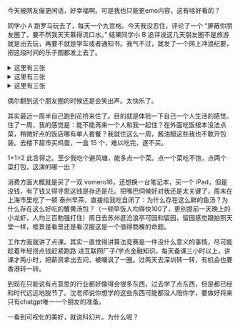今天被网友催更闲话，好幸福啊。可是我也只能更emo内容，这有啥好看的？

同学小 A 跑罗马玩去了，每天一个九宫格。今天我没忍住，评论了一个 “屏蔽你朋友圈了，要不然我天天慕得流口水。” 结果同学小 B 追评说这几天朋友圈不是旅游就是出去玩，再要不就是学车或者通知书。我气不过，就发了一个网上冲浪纪要，把这段时间的乐子图都发上去了。

<details>
<summary>这里有三张</summary>

![image](https://img2023.cnblogs.com/blog/1797571/202307/1797571-20230720175532968-947917329.jpg)
![image](https://img2023.cnblogs.com/blog/1797571/202307/1797571-20230720175539385-1305847285.jpg)
![image](https://img2023.cnblogs.com/blog/1797571/202307/1797571-20230720175542526-219296380.jpg)

</details>

<details>
<summary>这里有三张</summary>

![image](https://img2023.cnblogs.com/blog/1797571/202307/1797571-20230720175546092-1985514282.jpg)
![image](https://img2023.cnblogs.com/blog/1797571/202307/1797571-20230720175549567-310963485.jpg)
![image](https://img2023.cnblogs.com/blog/1797571/202307/1797571-20230720175553020-380853145.jpg)
</details>

<details>
<summary>这里有三张</summary>

![image](https://img2023.cnblogs.com/blog/1797571/202307/1797571-20230720175556198-450164785.jpg)

![image](https://img2023.cnblogs.com/blog/1797571/202307/1797571-20230720175600468-659304874.jpg)
![image](https://img2023.cnblogs.com/blog/1797571/202307/1797571-20230720175605133-1932208502.jpg)

</details>


偶尔翻到这个朋友圈的时候还是会笑出声。太快乐了。

其实最近一周半自己跑到花桥来住了。目的就是体验一下自己一个人生活的感觉。住了一周，我的感觉是：能不能再来一个人和我一起住？在外面吃饭根本没法点菜，稍微好点的饭店哪有单人套餐？我就住这么一周，酱油醋这些我也不敢开包装。去楼下超市买鸡蛋，一盒 15 个，难以吃完，遂不买。

1+1>2 此言得之。至少我吃个避风塘，能多点一个菜。点一个菜吃不饱，点两个菜打包，这演的哪一出？

消费方面大概就是买了一双 vomero16，还想换一台笔记本，买一个 iPad，但是没钱，有了钱又得寻思这钱是存还是花。把嘴巴伺候好对我还是太关键了，周末在上海市里吃了一顿 泰州早茶，直接给我吃自闭了：为什么存在这么鲜的鱼汤？为什么存在这么好吃的蟹黄汤包？（一顿早饭人均得快100了，更别提前一天晚上的小龙虾，人均三百勉强打住）周日去苏州逛沧浪亭可园和留园，留园感觉跟拍照天堂一样，框景是看景还是看汉服这是一个值得商榷的命题。

工作方面就讲了点课。其实一直觉得讲算法竞赛是一件没什么意义的事情，尽可能趁着年轻捞点钱赶紧跑路 进互联网厂子/学点金融知识。每天备课三小时以上，讲课才两小时，把薪资拿出去问，被嘲讽了一圈。过两天去深圳转一转，有机会也要香港转一转。

到现在只能说有点意思的行业都好像得会很多东西，过去学了点东西，但是都已经和时代远远地脱节了。沈老师说你想学的这些东西可能都没人陪你学，要做好将来只有chatgpt唯一一个朋友的准备。

一看到可视化的美好，就说科幻片。为什么呢？